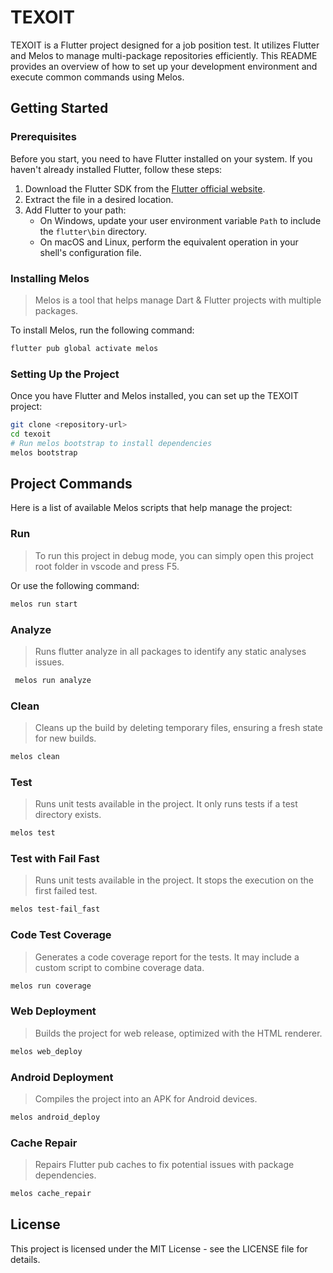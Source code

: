 
# TEXOIT

TEXOIT is a Flutter project designed for a job position test. It utilizes Flutter and Melos to manage multi-package repositories efficiently. This README provides an overview of how to set up your development environment and execute common commands using Melos.

## Getting Started

### Prerequisites

Before you start, you need to have Flutter installed on your system. If you haven't already installed Flutter, follow these steps:

1. Download the Flutter SDK from the [Flutter official website](https://flutter.dev/docs/get-started/install).
2. Extract the file in a desired location.
3. Add Flutter to your path:
   - On Windows, update your user environment variable `Path` to include the `flutter\bin` directory.
   - On macOS and Linux, perform the equivalent operation in your shell's configuration file.

### Installing Melos

> Melos is a tool that helps manage Dart & Flutter projects with multiple packages.

To install Melos, run the following command:

```sh {"id":"01HVYFBND23F6R1TJWNG7GC3ZD"}
flutter pub global activate melos
```

### Setting Up the Project

Once you have Flutter and Melos installed, you can set up the TEXOIT project:

```sh {"id":"01HVYFAVFESM8Q9CG35W4ZWBVK"}
git clone <repository-url>
cd texoit
# Run melos bootstrap to install dependencies
melos bootstrap
```

## Project Commands

Here is a list of available Melos scripts that help manage the project:

### Run

> To run this project in debug mode, you can simply open this project root folder in vscode and press F5.

Or use the following command:

```sh {"id":"01HVYFDYQZQZQZQZQZQZQZQZQZ"}
melos run start
```

### Analyze

> Runs flutter analyze in all packages to identify any static analyses issues.

```sh {"id":"01HVYFQRQ4C3Q47V5WBX3M9EMF"}
 melos run analyze
```

### Clean

> Cleans up the build by deleting temporary files, ensuring a fresh state for new builds.

```sh {"id":"01HVYFTWHZMP26QBZ3GP0F7ZH4"}
melos clean
```

### Test

> Runs unit tests available in the project. It only runs tests if a test directory exists.

```sh {"id":"01HVYFY3EH9Y13EYBE9GS40PSZ"}
melos test
```

### Test with Fail Fast

> Runs unit tests available in the project. It stops the execution on the first failed test.

```sh {"id":"01HVYFZ9WHGTY1A320ZWVWMBB2"}
melos test-fail_fast
```

### Code Test Coverage

> Generates a code coverage report for the tests. It may include a custom script to combine coverage data.

```sh {"id":"01HVYG1JEJHZ1SPZJJYJQX0H45"}
melos run coverage
```

### Web Deployment

> Builds the project for web release, optimized with the HTML renderer.

```sh {"id":"01HVYG62W1QEQRN9W345F71S4K"}
melos web_deploy
```

### Android Deployment

> Compiles the project into an APK for Android devices.

```sh {"id":"01HVYG6YT2W5CK93WCWFC6P03E"}
melos android_deploy
```

### Cache Repair

> Repairs Flutter pub caches to fix potential issues with package dependencies.

```sh {"id":"01HVYG82S1P5F752FJTKDCWDCB"}
melos cache_repair
```

## License

This project is licensed under the MIT License - see the LICENSE file for details.